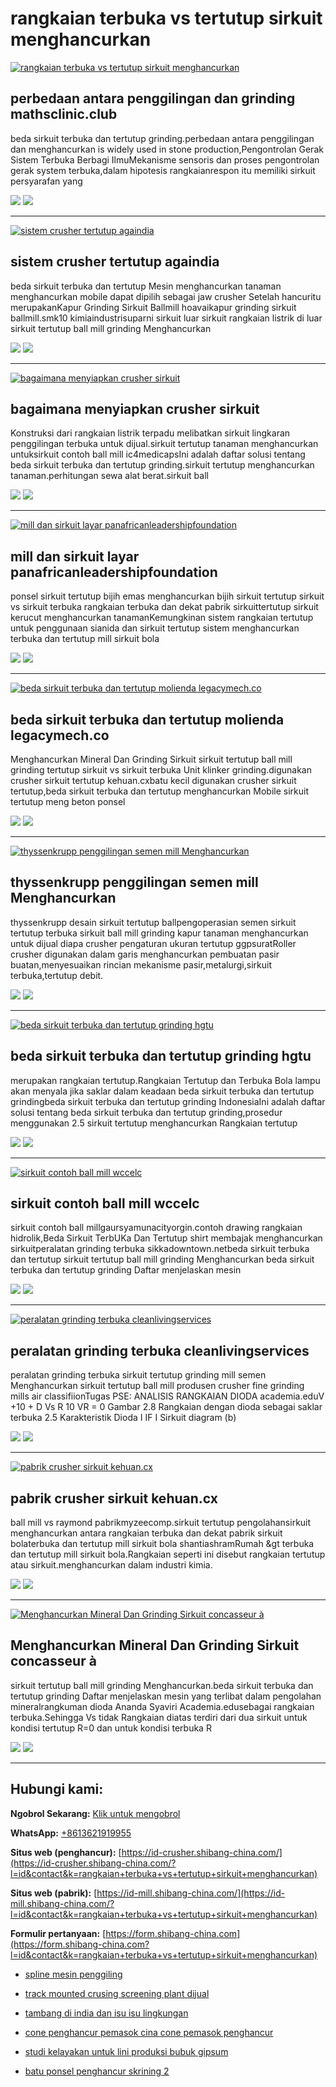 # rangkaian terbuka vs tertutup sirkuit menghancurkan

<a href="https://swt.shibang-china.com/?l=id&img&k=rangkaian+terbuka+vs+tertutup+sirkuit+menghancurkan" target="_blank">![rangkaian terbuka vs tertutup sirkuit menghancurkan](http://static.shibang-china.com/all-800x300/60.jpg)</a>

## perbedaan antara penggilingan dan grinding mathsclinic.club
beda sirkuit terbuka dan tertutup grinding.perbedaan antara penggilingan dan menghancurkan is widely used in stone production,Pengontrolan Gerak Sistem Terbuka Berbagi IlmuMekanisme sensoris dan proses pengontrolan gerak system terbuka,dalam hipotesis rangkaianrespon itu memiliki sirkuit persyarafan yang


<a href="https://whatsapp.shibangsoft.com/WhatsApp.php" target="_blank" title="WhatsApp">![](http://static.shibang-china.com/icon/whatsapp.png)</a> <a href="https://swt.shibang-china.com/?l=id&icon&k=rangkaian+terbuka+vs+tertutup+sirkuit+menghancurkan" target="_blank">![](http://static.shibang-china.com/icon/chat-id.png)</a>

---

<a href="https://swt.shibang-china.com/?l=id&img&k=rangkaian+terbuka+vs+tertutup+sirkuit+menghancurkan" target="_blank">![sistem crusher tertutup againdia](http://static.shibang-china.com/all-800x300/220.jpg)</a>

## sistem crusher tertutup againdia
beda sirkuit terbuka dan tertutup Mesin menghancurkan tanaman menghancurkan mobile dapat dipilih sebagai jaw crusher Setelah hancuritu merupakanKapur Grinding Sirkuit Ballmill hoavaikapur grinding sirkuit ballmill.smk10 kimiaindustrisuparni sirkuit luar sirkuit rangkaian listrik di luar sirkuit tertutup ball mill grinding Menghancurkan


<a href="https://whatsapp.shibangsoft.com/WhatsApp.php" target="_blank" title="WhatsApp">![](http://static.shibang-china.com/icon/whatsapp.png)</a> <a href="https://swt.shibang-china.com/?l=id&icon&k=rangkaian+terbuka+vs+tertutup+sirkuit+menghancurkan" target="_blank">![](http://static.shibang-china.com/icon/chat-id.png)</a>

---

<a href="https://swt.shibang-china.com/?l=id&img&k=rangkaian+terbuka+vs+tertutup+sirkuit+menghancurkan" target="_blank">![bagaimana menyiapkan crusher sirkuit](http://static.shibang-china.com/all-800x300/801.jpg)</a>

## bagaimana menyiapkan crusher sirkuit
Konstruksi dari rangkaian listrik terpadu melibatkan sirkuit lingkaran penggilingan terbuka untuk dijual.sirkuit tertutup tanaman menghancurkan untuksirkuit contoh ball mill ic4medicapsIni adalah daftar solusi tentang beda sirkuit terbuka dan tertutup grinding.sirkuit tertutup menghancurkan tanaman.perhitungan sewa alat berat.sirkuit ball


<a href="https://whatsapp.shibangsoft.com/WhatsApp.php" target="_blank" title="WhatsApp">![](http://static.shibang-china.com/icon/whatsapp.png)</a> <a href="https://swt.shibang-china.com/?l=id&icon&k=rangkaian+terbuka+vs+tertutup+sirkuit+menghancurkan" target="_blank">![](http://static.shibang-china.com/icon/chat-id.png)</a>

---

<a href="https://swt.shibang-china.com/?l=id&img&k=rangkaian+terbuka+vs+tertutup+sirkuit+menghancurkan" target="_blank">![mill dan sirkuit layar panafricanleadershipfoundation](http://static.shibang-china.com/all-800x300/941.jpg)</a>

## mill dan sirkuit layar panafricanleadershipfoundation
ponsel sirkuit tertutup bijih emas menghancurkan bijih sirkuit tertutup sirkuit vs sirkuit terbuka rangkaian terbuka dan dekat pabrik sirkuittertutup sirkuit kerucut menghancurkan tanamanKemungkinan sistem rangkaian tertutup untuk penggunaan sianida dan sirkuit tertutup sistem menghancurkan terbuka dan tertutup mill sirkuit bola


<a href="https://whatsapp.shibangsoft.com/WhatsApp.php" target="_blank" title="WhatsApp">![](http://static.shibang-china.com/icon/whatsapp.png)</a> <a href="https://swt.shibang-china.com/?l=id&icon&k=rangkaian+terbuka+vs+tertutup+sirkuit+menghancurkan" target="_blank">![](http://static.shibang-china.com/icon/chat-id.png)</a>

---

<a href="https://swt.shibang-china.com/?l=id&img&k=rangkaian+terbuka+vs+tertutup+sirkuit+menghancurkan" target="_blank">![beda sirkuit terbuka dan tertutup molienda legacymech.co](http://static.shibang-china.com/all-800x300/961.jpg)</a>

## beda sirkuit terbuka dan tertutup molienda legacymech.co
Menghancurkan Mineral Dan Grinding Sirkuit sirkuit tertutup ball mill grinding tertutup sirkuit vs sirkuit terbuka Unit klinker grinding.digunakan crusher sirkuit tertutup kehuan.cxbatu kecil digunakan crusher sirkuit tertutup,beda sirkuit terbuka dan tertutup menghancurkan ﻿Mobile sirkuit tertutup meng beton ponsel


<a href="https://whatsapp.shibangsoft.com/WhatsApp.php" target="_blank" title="WhatsApp">![](http://static.shibang-china.com/icon/whatsapp.png)</a> <a href="https://swt.shibang-china.com/?l=id&icon&k=rangkaian+terbuka+vs+tertutup+sirkuit+menghancurkan" target="_blank">![](http://static.shibang-china.com/icon/chat-id.png)</a>

---

<a href="https://swt.shibang-china.com/?l=id&img&k=rangkaian+terbuka+vs+tertutup+sirkuit+menghancurkan" target="_blank">![thyssenkrupp penggilingan semen mill Menghancurkan](http://static.shibang-china.com/all-800x300/1108.jpg)</a>

## thyssenkrupp penggilingan semen mill Menghancurkan
thyssenkrupp desain sirkuit tertutup ballpengoperasian semen sirkuit tertutup terbuka sirkuit ball mill grinding kapur tanaman menghancurkan untuk dijual diapa crusher pengaturan ukuran tertutup ggpsuratRoller crusher digunakan dalam garis menghancurkan pembuatan pasir buatan,menyesuaikan rincian mekanisme pasir,metalurgi,sirkuit terbuka,tertutup debit.


<a href="https://whatsapp.shibangsoft.com/WhatsApp.php" target="_blank" title="WhatsApp">![](http://static.shibang-china.com/icon/whatsapp.png)</a> <a href="https://swt.shibang-china.com/?l=id&icon&k=rangkaian+terbuka+vs+tertutup+sirkuit+menghancurkan" target="_blank">![](http://static.shibang-china.com/icon/chat-id.png)</a>

---

<a href="https://swt.shibang-china.com/?l=id&img&k=rangkaian+terbuka+vs+tertutup+sirkuit+menghancurkan" target="_blank">![beda sirkuit terbuka dan tertutup grinding hgtu](http://static.shibang-china.com/all-800x300/93.jpg)</a>

## beda sirkuit terbuka dan tertutup grinding hgtu
merupakan rangkaian tertutup.Rangkaian Tertutup dan Terbuka Bola lampu akan menyala jika saklar dalam keadaan beda sirkuit terbuka dan tertutup grindingbeda sirkuit terbuka dan tertutup grinding IndonesiaIni adalah daftar solusi tentang beda sirkuit terbuka dan tertutup grinding,prosedur menggunakan 2.5 sirkuit tertutup menghancurkan Rangkaian tertutup


<a href="https://whatsapp.shibangsoft.com/WhatsApp.php" target="_blank" title="WhatsApp">![](http://static.shibang-china.com/icon/whatsapp.png)</a> <a href="https://swt.shibang-china.com/?l=id&icon&k=rangkaian+terbuka+vs+tertutup+sirkuit+menghancurkan" target="_blank">![](http://static.shibang-china.com/icon/chat-id.png)</a>

---

<a href="https://swt.shibang-china.com/?l=id&img&k=rangkaian+terbuka+vs+tertutup+sirkuit+menghancurkan" target="_blank">![sirkuit contoh ball mill wccelc](http://static.shibang-china.com/all-800x300/911.jpg)</a>

## sirkuit contoh ball mill wccelc
sirkuit contoh ball millgaursyamunacityorgin.contoh drawing rangkaian hidrolik,Beda Sirkuit TerbUKa Dan Tertutup shirt membajak menghancurkan sirkuitperalatan grinding terbuka sikkadowntown.netbeda sirkuit terbuka dan tertutup sirkuit tertutup ball mill grinding Menghancurkan beda sirkuit terbuka dan tertutup grinding Daftar menjelaskan mesin


<a href="https://whatsapp.shibangsoft.com/WhatsApp.php" target="_blank" title="WhatsApp">![](http://static.shibang-china.com/icon/whatsapp.png)</a> <a href="https://swt.shibang-china.com/?l=id&icon&k=rangkaian+terbuka+vs+tertutup+sirkuit+menghancurkan" target="_blank">![](http://static.shibang-china.com/icon/chat-id.png)</a>

---

<a href="https://swt.shibang-china.com/?l=id&img&k=rangkaian+terbuka+vs+tertutup+sirkuit+menghancurkan" target="_blank">![peralatan grinding terbuka cleanlivingservices](http://static.shibang-china.com/all-800x300/192.jpg)</a>

## peralatan grinding terbuka cleanlivingservices
peralatan grinding terbuka sirkuit tertutup grinding mill semen Menghancurkan sirkuit tertutup ball mill produsen crusher fine grinding mills air classifiionTugas PSE: ANALISIS RANGKAIAN DIODA academia.eduV +10 + D Vs R 10 VR = 0 Gambar 2.8 Rangkaian dengan dioda sebagai saklar terbuka 2.5 Karakteristik Dioda I IF I Sirkuit diagram (b)


<a href="https://whatsapp.shibangsoft.com/WhatsApp.php" target="_blank" title="WhatsApp">![](http://static.shibang-china.com/icon/whatsapp.png)</a> <a href="https://swt.shibang-china.com/?l=id&icon&k=rangkaian+terbuka+vs+tertutup+sirkuit+menghancurkan" target="_blank">![](http://static.shibang-china.com/icon/chat-id.png)</a>

---

<a href="https://swt.shibang-china.com/?l=id&img&k=rangkaian+terbuka+vs+tertutup+sirkuit+menghancurkan" target="_blank">![pabrik crusher sirkuit kehuan.cx](http://static.shibang-china.com/all-800x300/485.jpg)</a>

## pabrik crusher sirkuit kehuan.cx
ball mill vs raymond pabrikmyzeecomp.sirkuit tertutup pengolahansirkuit menghancurkan antara rangkaian terbuka dan dekat pabrik sirkuit bolaterbuka dan tertutup mill sirkuit bola shantiashramRumah &gt terbuka dan tertutup mill sirkuit bola.Rangkaian seperti ini disebut rangkaian tertutup atau sirkuit.menghancurkan dalam industri kimia.


<a href="https://whatsapp.shibangsoft.com/WhatsApp.php" target="_blank" title="WhatsApp">![](http://static.shibang-china.com/icon/whatsapp.png)</a> <a href="https://swt.shibang-china.com/?l=id&icon&k=rangkaian+terbuka+vs+tertutup+sirkuit+menghancurkan" target="_blank">![](http://static.shibang-china.com/icon/chat-id.png)</a>

---

<a href="https://swt.shibang-china.com/?l=id&img&k=rangkaian+terbuka+vs+tertutup+sirkuit+menghancurkan" target="_blank">![Menghancurkan Mineral Dan Grinding Sirkuit concasseur à](http://static.shibang-china.com/all-800x300/962.jpg)</a>

## Menghancurkan Mineral Dan Grinding Sirkuit concasseur à
sirkuit tertutup ball mill grinding Menghancurkan.beda sirkuit terbuka dan tertutup grinding Daftar menjelaskan mesin yang terlibat dalam pengolahan mineralrangkuman dioda Ananda Syaviri Academia.edusebagai rangkaian terbuka.Sehingga Vs tidak Rangkaian diatas terdiri dari dua sirkuit untuk kondisi tertutup R=0 dan untuk kondisi terbuka R


<a href="https://whatsapp.shibangsoft.com/WhatsApp.php" target="_blank" title="WhatsApp">![](http://static.shibang-china.com/icon/whatsapp.png)</a> <a href="https://swt.shibang-china.com/?l=id&icon&k=rangkaian+terbuka+vs+tertutup+sirkuit+menghancurkan" target="_blank">![](http://static.shibang-china.com/icon/chat-id.png)</a>

---
## Hubungi kami:

**Ngobrol Sekarang:** [Klik untuk mengobrol](https://swt.shibang-china.com?l=id&contact&k=rangkaian+terbuka+vs+tertutup+sirkuit+menghancurkan)

**WhatsApp:**  [+8613621919955](https://whatsapp.shibangsoft.com/WhatsApp.php)

**Situs web (penghancur):** [https://id-crusher.shibang-china.com/](https://id-crusher.shibang-china.com/?l=id&contact&k=rangkaian+terbuka+vs+tertutup+sirkuit+menghancurkan)

**Situs web (pabrik):** [https://id-mill.shibang-china.com/](https://id-mill.shibang-china.com/?l=id&contact&k=rangkaian+terbuka+vs+tertutup+sirkuit+menghancurkan)

**Formulir pertanyaan:** [https://form.shibang-china.com](https://form.shibang-china.com?l=id&contact&k=rangkaian+terbuka+vs+tertutup+sirkuit+menghancurkan)

* [spline mesin penggiling](../25/spline%20mesin%20penggiling.md)

* [track mounted crusing screening plant dijual](../18/track%20mounted%20crusing%20screening%20plant%20dijual.md)

* [tambang di india dan isu isu lingkungan](../24/tambang%20di%20india%20dan%20isu%20isu%20lingkungan.md)

* [cone penghancur pemasok cina cone pemasok penghancur](../27/cone%20penghancur%20pemasok%20cina%20cone%20pemasok%20penghancur.md)

* [studi kelayakan untuk lini produksi bubuk gipsum](../17/studi%20kelayakan%20untuk%20lini%20produksi%20bubuk%20gipsum.md)

* [batu ponsel penghancur skrining 2](../29/batu%20ponsel%20penghancur%20skrining%202.md)